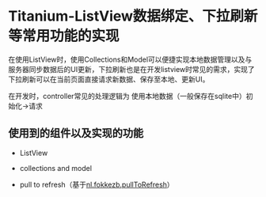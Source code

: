 
# Titanium-ListView数据绑定、下拉刷新等常用功能的实现
在使用ListView时，使用Collections和Model可以便捷实现本地数据管理以及与服务器同步数据后的UI更新，下拉刷新也是在开发listview时常见的需求，实现了下拉刷新可以在当前页面直接请求新数据、保存至本地、更新UI。

在开发时，controller常见的处理逻辑为
使用本地数据（一般保存在sqlite中）初始化->请求

## 使用到的组件以及实现的功能
- ListView
- collections and model
- pull to refresh（基于[nl.fokkezb.pullToRefresh][1]）


  [1]: https://github.com/FokkeZB/nl.fokkezb.pullToRefresh